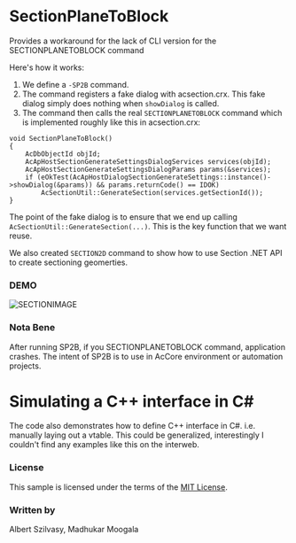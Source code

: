 # SectionPlaneToBlock
Provides a workaround for the lack of CLI version for the SECTIONPLANETOBLOCK command

Here's how it works:

1. We define a `-SP2B` command.
2. The command registers a fake dialog with acsection.crx. This fake dialog simply does nothing when `showDialog` is called.
3. The command then calls the real `SECTIONPLANETOBLOCK` command which is implemented roughly like this in acsection.crx:
```
void SectionPlaneToBlock()
{
    AcDbObjectId objId;
    AcApHostSectionGenerateSettingsDialogServices services(objId);
    AcApHostSectionGenerateSettingsDialogParams params(&services);
    if (eOkTest(AcApHostDialogSectionGenerateSettings::instance()->showDialog(&params)) && params.returnCode() == IDOK)
        AcSectionUtil::GenerateSection(services.getSectionId());
}
```

The point of the fake dialog is to ensure that we end up calling `AcSectionUtil::GenerateSection(...)`. This is the key function that we want reuse.

 We also created `SECTION2D` command to show how to use Section .NET API to create sectioning geomerties.

### DEMO

![SECTIONIMAGE](https://github.com/MadhukarMoogala/SectionPlaneToBlock/blob/master/SectionDemo.gif)

 ### Nota Bene
 After running SP2B, if you SECTIONPLANETOBLOCK command, application crashes.
 The intent of SP2B is to use in AcCore environment or automation projects.


# Simulating a C++ interface in C#

The code also demonstrates how to define C++ interface in C#. i.e. manually laying out a vtable. This could be generalized, interestingly I couldn't find any examples like this on the interweb.

### License
This sample is licensed under the terms of the [MIT License](http://opensource.org/licenses/MIT).

### Written by
Albert Szilvasy, Madhukar Moogala

